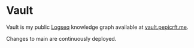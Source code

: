 # Vault

Vault is my public [Logseq](https://logseq.com/) knowledge graph available at [vault.pepicrft.me](https://vault.pepicrft.me).

Changes to main are continuously deployed.
